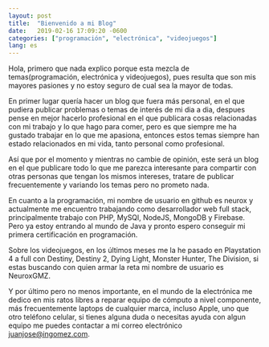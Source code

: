 ```yaml
---
layout: post
title:  "Bienvenido a mi Blog"
date:   2019-02-16 17:09:20 -0600
categories: ["programación", "electrónica", "videojuegos"]
lang: es
---
```


Hola, primero que nada explico porque esta mezcla de temas(programación, electrónica y videojuegos), pues resulta que son mis mayores pasiones y no estoy seguro de cual sea la mayor de todas.

En primer lugar quería hacer un blog que fuera más personal, en el que pudiera publicar problemas o temas de interés de mi dia a dia,
despues pense en mejor hacerlo profesional en el que publicara cosas relacionadas con mi trabajo y lo que hago para comer, pero es que
siempre me ha gustado trabajar en lo que me apasiona, entonces estos temas siempre han estado relacionados en mi vida, tanto personal
como profesional.

Así que por el momento y mientras no cambie de opinión, este será un blog en el que publicare todo lo que me parezca interesante para
compartir con otras personas que tengan los mismos intereses, tratare de publicar frecuentemente y variando los temas pero no prometo nada.

En cuanto a la programación, mi nombre de usuario en github es neurox y actualmente me encuentro trabajando como desarrollador web full stack, principalmente trabajo con PHP, MySQl, NodeJS, MongoDB y Firebase. Pero ya estoy entrando al mundo de Java y pronto espero conseguir mi primera certificación en programación.

Sobre los videojuegos, en los últimos meses me la he pasado en Playstation 4 a full con Destiny, Destiny 2, Dying Light, Monster Hunter, The Division, si estas buscando con quien armar la reta mi nombre de usuario es NeuroxGMZ.

Y por último pero no menos importante, en el mundo de la electrónica me dedico en mis ratos libres a reparar equipo de cómputo a nivel componente, más frecuentemente laptops de cualquier marca, incluso Apple, uno que otro teléfono celular, si tienes alguna duda o necesitas ayuda con algun equipo me puedes contactar a mi correo electrónico juanjose@ingomez.com.
